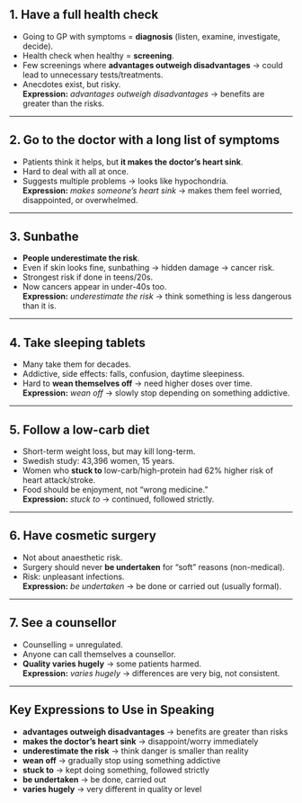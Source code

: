 ## 1. Have a full health check

- Going to GP with symptoms = **diagnosis** (listen, examine, investigate, decide).
- Health check when healthy = **screening**.
- Few screenings where **advantages outweigh disadvantages** → could lead to unnecessary tests/treatments.
- Anecdotes exist, but risky.  
    **Expression:** _advantages outweigh disadvantages_ → benefits are greater than the risks.

---

## 2. Go to the doctor with a long list of symptoms

- Patients think it helps, but **it makes the doctor’s heart sink**.
- Hard to deal with all at once.
- Suggests multiple problems → looks like hypochondria.  
    **Expression:** _makes someone’s heart sink_ → makes them feel worried, disappointed, or overwhelmed.

---

## 3. Sunbathe

- **People underestimate the risk**.
- Even if skin looks fine, sunbathing → hidden damage → cancer risk.
- Strongest risk if done in teens/20s.
- Now cancers appear in under-40s too.  
    **Expression:** _underestimate the risk_ → think something is less dangerous than it is.

---

## 4. Take sleeping tablets

- Many take them for decades.
- Addictive, side effects: falls, confusion, daytime sleepiness.
- Hard to **wean themselves off** → need higher doses over time.  
    **Expression:** _wean off_ → slowly stop depending on something addictive.

---

## 5. Follow a low-carb diet

- Short-term weight loss, but may kill long-term.
- Swedish study: 43,396 women, 15 years.
- Women who **stuck to** low-carb/high-protein had 62% higher risk of heart attack/stroke.
- Food should be enjoyment, not “wrong medicine.”  
    **Expression:** _stuck to_ → continued, followed strictly.

---

## 6. Have cosmetic surgery

- Not about anaesthetic risk.
- Surgery should never **be undertaken** for “soft” reasons (non-medical).
- Risk: unpleasant infections.  
    **Expression:** _be undertaken_ → be done or carried out (usually formal).

---

## 7. See a counsellor

- Counselling = unregulated.
- Anyone can call themselves a counsellor.
- **Quality varies hugely** → some patients harmed.  
    **Expression:** _varies hugely_ → differences are very big, not consistent.

---

## Key Expressions to Use in Speaking

- **advantages outweigh disadvantages** → benefits are greater than risks
- **makes the doctor’s heart sink** → disappoint/worry immediately
- **underestimate the risk** → think danger is smaller than reality
- **wean off** → gradually stop using something addictive
- **stuck to** → kept doing something, followed strictly
- **be undertaken** → be done, carried out
- **varies hugely** → very different in quality or level